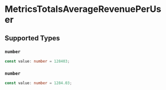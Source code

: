 # MetricsTotalsAverageRevenuePerUser


## Supported Types

### `number`

```typescript
const value: number = 128403;
```

### `number`

```typescript
const value: number = 1284.03;
```

